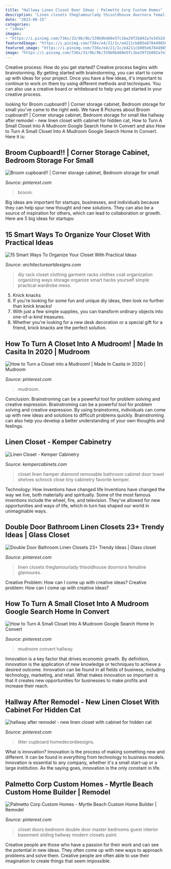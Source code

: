 ```yaml
---
title: "Hallway Linen Closet Door Ideas : Palmetto Corp Custom Homes"
description: "Linen closets theglamourlady thisoldhouse doornora femaline glamoures"
date: "2023-08-15"
categories:
- "ideas"
images:
- "https://i.pinimg.com/736x/33/9b/9b/339b9b460e5fc1be29f2b892a7e3452d.jpg"
featuredImage: "https://i.pinimg.com/736x/e4/21/1c/e4211cb085e6784498507c2fb73292b7.jpg"
featured_image: "https://i.pinimg.com/736x/e4/21/1c/e4211cb085e6784498507c2fb73292b7.jpg"
image: "https://i.pinimg.com/736x/33/9b/9b/339b9b460e5fc1be29f2b892a7e3452d.jpg"
---
```



Creative process: How do you get started?
Creative process begins with brainstorming. By getting started with brainstorming, you can start to come up with ideas for your project. Once you have a few ideas, it's important to continue to work on them by using different methods and techniques. You can also use a creative board or whiteboard to help you get started in your creative process.

	

		
looking for Broom cupboard!! | Corner storage cabinet, Bedroom storage for small you've came to the right web. We have 8 Pictures about Broom cupboard!! | Corner storage cabinet, Bedroom storage for small like hallway after remodel - new linen closet with cabinet for hidden cat, How to Turn A Small Closet Into A Mudroom Google Search Home In Convert and also How to Turn A Small Closet Into A Mudroom Google Search Home In Convert. Here it is:
		
    
## Broom Cupboard!! | Corner Storage Cabinet, Bedroom Storage For Small

<img loading=lazy src="https://i.pinimg.com/736x/21/45/0c/21450cee497d849f5a71515eb0ecbd09.jpg" onerror="this.onerror=null;this.src='https://tse4.mm.bing.net/th?id=OIP.rAU26q1zHuxDvDraLmdvOwHaNK&amp;pid=15.1';" alt="Broom cupboard!! | Corner storage cabinet, Bedroom storage for small">

_Source: pinterest.com_

>broom. 

	

Big ideas are important for startups, businesses, and individuals because they can help spur new thought and new solutions. They can also be a source of inspiration for others, which can lead to collaboration or growth. Here are 5 big ideas for startups:

    
## 15 Smart Ways To Organize Your Closet With Practical Ideas

<img loading=lazy src="https://www.architectureartdesigns.com/wp-content/uploads/2017/09/15-Smart-Ways-To-Organize-Your-Closet-With-Practical-Ideas-5.jpg" onerror="this.onerror=null;this.src='https://tse2.mm.bing.net/th?id=OIP.Esan_HKEflzi_frGYaltvwHaLG&amp;pid=15.1';" alt="15 Smart Ways To Organize Your Closet With Practical Ideas">

_Source: architectureartdesigns.com_

>diy rack closet clothing garment racks clothes coat organization organizing ways storage organize smart hacks yourself simple practical wardrobe mess. 

	

5. Knick knacks
1. If you're looking for some fun and unique diy ideas, then look no further than knick knacks!
2. With just a few simple supplies, you can transform ordinary objects into one-of-a-kind treasures.
3. Whether you're looking for a new desk decoration or a special gift for a friend, knick knacks are the perfect solution.

    
## How To Turn A Closet Into A Mudroom! | Made In Casita In 2020 | Mudroom

<img loading=lazy src="https://i.pinimg.com/736x/33/9b/9b/339b9b460e5fc1be29f2b892a7e3452d.jpg" onerror="this.onerror=null;this.src='https://tse3.mm.bing.net/th?id=OIP.H4XDWGdFUQE7-RQ4SoyPnAHaJ3&amp;pid=15.1';" alt="How to Turn a Closet into a Mudroom! | Made In Casita in 2020 | Mudroom">

_Source: pinterest.com_

>mudroom. 

	

Conclusion: Brainstroming can be a powerful tool for problem solving and creative expression.
Brainstroming can be a powerful tool for problem solving and creative expression. By using brainstorms, individuals can come up with new ideas and solutions to difficult problems quickly. Brainstroming can also help you develop a better understanding of your own thoughts and feelings.

    
## Linen Closet - Kemper Cabinetry

<img loading=lazy src="https://www.kempercabinets.com/-/media/kemper/products/cabinet_interiors/3uppercabstormfors.jpg" onerror="this.onerror=null;this.src='https://tse3.mm.bing.net/th?id=OIP.ORWLhfMSrxB2ITdCLSvetwHaLH&amp;pid=15.1';" alt="Linen Closet - Kemper Cabinetry">

_Source: kempercabinets.com_

>closet linen hamper diamond removable bathroom cabinet door towel shelves schrock close tiny cabinetry favorite kemper. 

	

Technology: How inventions have changed life
Inventions have changed the way we live, both materially and spiritually. Some of the most famous inventions include the wheel, fire, and television. They've allowed for new opportunities and ways of life, which in turn has shaped our world in unimaginable ways.

    
## Double Door Bathroom Linen Closets 23+ Trendy Ideas | Glass Closet

<img loading=lazy src="https://i.pinimg.com/736x/e4/21/1c/e4211cb085e6784498507c2fb73292b7.jpg" onerror="this.onerror=null;this.src='https://tse4.mm.bing.net/th?id=OIP.66KLBQJEZ0jj_9k8iq6o1AAAAA&amp;pid=15.1';" alt="Double Door Bathroom Linen Closets 23+ Trendy Ideas | Glass closet">

_Source: pinterest.com_

>linen closets theglamourlady thisoldhouse doornora femaline glamoures. 

	

Creative Problem: How can I come up with creative ideas?
Creative problem: How can I come up with creative ideas?

    
## How To Turn A Small Closet Into A Mudroom Google Search Home In Convert

<img loading=lazy src="https://i.pinimg.com/originals/d2/d8/9d/d2d89d1e1797796043b77c460770a126.jpg" onerror="this.onerror=null;this.src='https://tse4.mm.bing.net/th?id=OIP.26Qyg28JRglKw_rYBBeKbQHaNg&amp;pid=15.1';" alt="How to Turn A Small Closet Into A Mudroom Google Search Home In Convert">

_Source: pinterest.com_

>mudroom convert hallway. 

	

Innovation is a key factor that drives economic growth. By definition, innovation is the application of new knowledge or techniques to achieve a desired outcome. Innovation can be found in all fields of business, including technology, marketing, and retail. What makes innovation so important is that it creates new opportunities for businesses to make profits and increase their reach.

    
## Hallway After Remodel - New Linen Closet With Cabinet For Hidden Cat

<img loading=lazy src="https://i.pinimg.com/736x/29/98/ce/2998ce3cd323eaae85cd52eebb56f90d.jpg" onerror="this.onerror=null;this.src='https://tse3.mm.bing.net/th?id=OIP.bT7Opf8-xWEwYjs0-HLeKwHaJ4&amp;pid=15.1';" alt="hallway after remodel - new linen closet with cabinet for hidden cat">

_Source: pinterest.com_

>litter cupboard homedecordeesigns. 

	

What is innovation?
Innovation is the process of making something new and different. It can be found in everything from technology to business models. Innovation is essential to any company, whether it's a small start-up or a large institution. As the saying goes, innovation is the only constant in life.

    
## Palmetto Corp Custom Homes - Myrtle Beach Custom Home Builder | Remodel

<img loading=lazy src="https://i.pinimg.com/736x/7a/d0/a1/7ad0a13c123abc9e36721d71a36b84d2--bedroom-closet-doors-basement-closet.jpg" onerror="this.onerror=null;this.src='https://tse3.mm.bing.net/th?id=OIP.Qfi5VcVB27iihswLLhAfcwHaJ4&amp;pid=15.1';" alt="Palmetto Corp Custom Homes - Myrtle Beach Custom Home Builder | Remodel">

_Source: pinterest.com_

>closet doors bedroom double door master bedrooms guest interior basement sliding hallway modern closets paint. 

	

Creative people are those who have a passion for their work and can see the potential in new ideas. They often come up with new ways to approach problems and solve them. Creative people are often able to use their imagination to create things that seem impossible.

